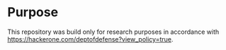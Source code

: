 # Purpose
This repository was build only for research purposes in accordance with https://hackerone.com/deptofdefense?view_policy=true.


